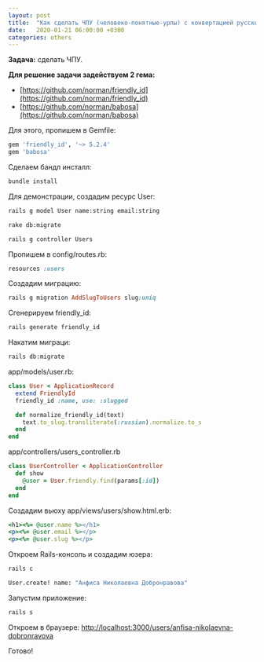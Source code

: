 ```yaml
---
layout: post
title:  "Как сделать ЧПУ (человеко-понятные-урлы) с конвертацией русских в латиницу"
date:   2020-01-21 06:00:00 +0300
categories: others
---
```


**Задача:** сделать ЧПУ.

**Для решение задачи задействуем 2 гема:**

- [https://github.com/norman/friendly_id](https://github.com/norman/friendly_id)
- [https://github.com/norman/babosa](https://github.com/norman/babosa)

Для этого, пропишем в Gemfile:

```ruby
gem 'friendly_id', '~> 5.2.4'
gem 'babosa'
```

Сделаем бандл инсталл:

```bash
bundle install
```

Для демонстрации, создадим ресурс User:

```bash
rails g model User name:string email:string

rake db:migrate

rails g controller Users
```

Пропишем в config/routes.rb:

```ruby
resources :users
```

Создадим миграцию:

```ruby
rails g migration AddSlugToUsers slug:uniq
```

Сгенерируем friendly_id:

```bash
rails generate friendly_id
```

Накатим миграци:
```bash
rails db:migrate
```

app/models/user.rb:

```ruby
class User < ApplicationRecord
  extend FriendlyId
  friendly_id :name, use: :slugged

  def normalize_friendly_id(text)
    text.to_slug.transliterate(:russian).normalize.to_s
  end
end
```

app/controllers/users_controller.rb

```ruby
class UserController < ApplicationController
  def show
    @user = User.friendly.find(params[:id])
  end
end
```

Создадим вьюху app/views/users/show.html.erb:

```ruby
<h1><%= @user.name %></h1>
<p><%= @user.email %></p>
<p><%= @user.slug %></p>
```

Откроем Rails-консоль и создадим юзера:

```bash
rails c

User.create! name: "Анфиса Николаевна Добронравова"
```

Запустим приложение:
```bash
rails s
```

Откроем в браузере: [http://localhost:3000/users/anfisa-nikolaevna-dobronravova](http://localhost:3000/users/anfisa-nikolaevna-dobronravova)

Готово!



